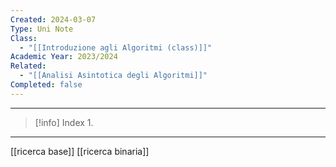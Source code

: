 ```yaml
---
Created: 2024-03-07
Type: Uni Note
Class:
  - "[[Introduzione agli Algoritmi (class)]]"
Academic Year: 2023/2024
Related:
  - "[[Analisi Asintotica degli Algoritmi]]"
Completed: false
---
```

---

>[!info] Index
>1. 

---

[[ricerca base]]
[[ricerca binaria]]
